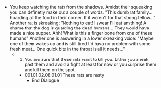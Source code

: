 - You keep watching the rats from the shadows. Amidst their squeaking you can definetly make out a couple of words. "This dumb rat family... hoarding all the food in their corner. If it weren't for that strong fellow..." Another rat is skreaking: "Nothing to eat! I swear I'll eat anything! A shame that the dog is guarding the dead humans... They would have made a nice supper. Ahh! What is this a finger bone from one of these humans" Another one is answering in a lower skreaking voice: "Maybe one of them wakes up and is still tired I'd hava no problem with some fresh meat... One quick bite in the throat is all it needs..."
	- 1. You are sure that these rats want to kill you. Either you sneak past them and avoid a fight at least for now or you surprise them and kill them on the spot.
		- 001.01.02.08.01.01 These rats are nasty
			- End Dialogue